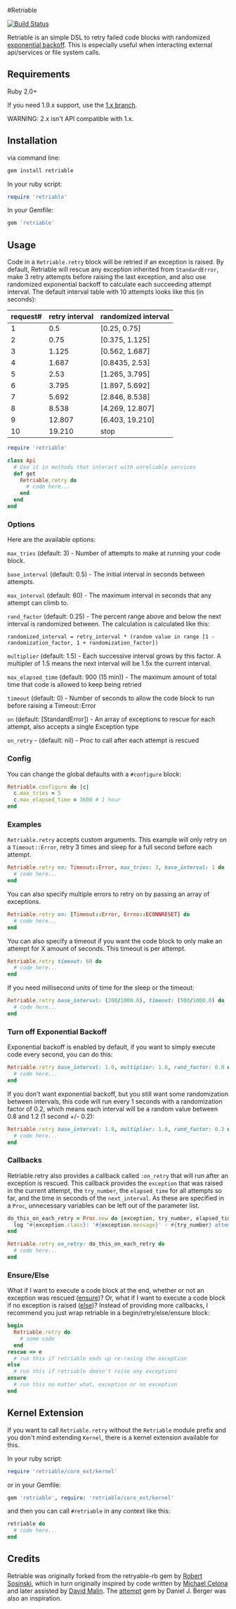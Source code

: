 #Retriable

[![Build Status](https://secure.travis-ci.org/kamui/retriable.png)](http://travis-ci.org/kamui/retriable)

Retriable is an simple DSL to retry failed code blocks with randomized [exponential backoff](http://en.wikipedia.org/wiki/Exponential_backoff). This is especially useful when interacting external api/services or file system calls.

## Requirements

Ruby 2.0+

If you need 1.9.x support, use the [1.x branch](https://github.com/kamui/retriable/tree/1.x).

WARNING: 2.x isn't API compatible with 1.x.

## Installation

via command line:

```ruby
gem install retriable
```

In your ruby script:

```ruby
require 'retriable'
```

In your Gemfile:

```ruby
gem 'retriable'
```

## Usage

Code in a `Retriable.retry` block will be retried if an exception is raised. By default, Retriable will rescue any exception inherited from `StandardError`, make 3 retry attempts before raising the last exception, and also use randomized exponential backoff to calculate each succeeding attempt interval. The default interval table with 10 attempts looks like this (in seconds):

| request# | retry interval | randomized interval |
| -------- | -------------- | ------------------- |
| 1        |    0.5         |   [0.25,   0.75]    |
| 2        |    0.75        |   [0.375,  1.125]   |
| 3        |    1.125       |   [0.562,  1.687]   |
| 4        |    1.687       |   [0.8435, 2.53]    |
| 5        |    2.53        |   [1.265,  3.795]   |
| 6        |    3.795       |   [1.897,  5.692]   |
| 7        |    5.692       |   [2.846,  8.538]   |
| 8        |    8.538       |   [4.269, 12.807]   |
| 9        |   12.807       |   [6.403, 19.210]   |
| 10       |   19.210       |   stop              |

```ruby
require 'retriable'

class Api
  # Use it in methods that interact with unreliable services
  def get
    Retriable.retry do
      # code here...
    end
  end
end
```

### Options

Here are the available options:

`max_tries` (default: 3) - Number of attempts to make at running your code block.

`base_interval` (default: 0.5) - The initial interval in seconds between attempts.

`max_interval` (default: 60) - The maximum interval in seconds that any attempt can climb to.

`rand_factor` (default: 0.25) - The percent range above and below the next interval is randomized between. The calculation is calculated like this:

```
randomized_interval = retry_interval * (random value in range [1 - randomization_factor, 1 + randomization_factor])
```

`multiplier` (default: 1.5) - Each successive interval grows by this factor. A multipler of 1.5 means the next interval will be 1.5x the current interval.

`max_elapsed_time`  (default: 900 (15 min)) - The maximum amount of total time that code is allowed to keep being retried

`timeout` (default: 0) - Number of seconds to allow the code block to run before raising a Timeout::Error

`on` (default: [StandardError]) - An array of exceptions to rescue for each attempt, also accepts a single Exception type

`on_retry` - (default: nil) - Proc to call after each attempt is rescued

### Config

You can change the global defaults with a `#configure` block:

```ruby
Retriable.configure do |c|
  c.max_tries = 5
  c.max_elapsed_time = 3600 # 1 hour
end
```

### Examples

`Retriable.retry` accepts custom arguments. This example will only retry on a `Timeout::Error`, retry 3 times and sleep for a full second before each attempt.

```ruby
Retriable.retry on: Timeout::Error, max_tries: 3, base_interval: 1 do
  # code here...
end
```

You can also specify multiple errors to retry on by passing an array of exceptions.

```ruby
Retriable.retry on: [Timeout::Error, Errno::ECONNRESET] do
  # code here...
end
```

You can also specify a timeout if you want the code block to only make an attempt for X amount of seconds. This timeout is per attempt.

```ruby
Retriable.retry timeout: 60 do
  # code here...
end
```

If you need millisecond units of time for the sleep or the timeout:

```ruby
Retriable.retry base_interval: (200/1000.0), timeout: (500/1000.0) do
  # code here...
end
```

### Turn off Exponential Backoff

Exponential backoff is enabled by default, if you want to simply execute code every second, you can do this:

```ruby
Retriable.retry base_interval: 1.0, multiplier: 1.0, rand_factor: 0.0 do
  # code here...
end
```

If you don't want exponential backoff, but you still want some randomization between intervals, this code will run every 1 seconds with a randomization factor of 0.2, which means each interval will be a random value between 0.8 and 1.2 (1 second +/- 0.2):

```ruby
Retriable.retry base_interval: 1.0, multiplier: 1.0, rand_factor: 0.2 do
  # code here...
end
```

### Callbacks

Retriable.retry also provides a callback called `:on_retry` that will run after an exception is rescued. This callback provides the `exception` that was raised in the current attempt, the `try_number`, the `elapsed_time` for all attempts so far, and the time in seconds of the `next_interval`. As these are specified in a `Proc`, unnecessary variables can be left out of the parameter list.

```ruby
do_this_on_each_retry = Proc.new do |exception, try_number, elapsed_time, next_interval|
  log "#{exception.class}: '#{exception.message}' - #{try_number} attempts in #{elapsed_time} seconds and #{next_interval} seconds until the next attempt."}
end

Retriable.retry on_retry: do_this_on_each_retry do
  # code here...
end
```

### Ensure/Else

What if I want to execute a code block at the end, whether or not an exception was rescued ([ensure](http://ruby-doc.org/docs/keywords/1.9/Object.html#method-i-ensure))? Or, what if I want to execute a code block if no exception is raised ([else](http://ruby-doc.org/docs/keywords/1.9/Object.html#method-i-else))? Instead of providing more callbacks, I recommend you just wrap retriable in a begin/retry/else/ensure block:

```ruby
begin
  Retriable.retry do
    # some code
  end
rescue => e
  # run this if retriable ends up re-rasing the exception
else
  # run this if retriable doesn't raise any exceptions
ensure
  # run this no matter what, exception or no exception
end
```

## Kernel Extension

If you want to call `Retriable.retry` without the `Retriable` module prefix and you don't mind extending `Kernel`,
there is a kernel extension available for this.

In your ruby script:

```ruby
require 'retriable/core_ext/kernel'
```

or in your Gemfile:

```ruby
gem 'retriable', require: 'retriable/core_ext/kernel'
```

and then you can call `#retriable` in any context like this:

```ruby
retriable do
  # code here...
end
```

## Credits

Retriable was originally forked from the retryable-rb gem by [Robert Sosinski](https://github.com/robertsosinski), which in turn originally inspired by code written by [Michael Celona](http://github.com/mcelona) and later assisted by [David Malin](http://github.com/dmalin). The [attempt](https://rubygems.org/gems/attempt) gem by Daniel J. Berger was also an inspiration.
